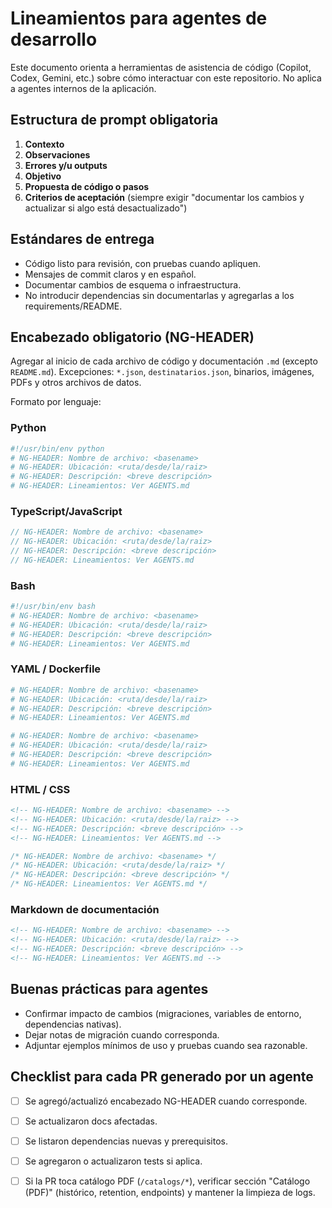 <!-- NG-HEADER: Nombre de archivo: AGENTS.md -->
<!-- NG-HEADER: Ubicación: AGENTS.md -->
<!-- NG-HEADER: Descripción: Lineamientos para agentes de desarrollo -->
<!-- NG-HEADER: Lineamientos: Ver AGENTS.md -->

# Lineamientos para agentes de desarrollo

Este documento orienta a herramientas de asistencia de código (Copilot, Codex, Gemini, etc.) sobre cómo interactuar con este repositorio. No aplica a agentes internos de la aplicación.

## Estructura de prompt obligatoria
1. **Contexto**
2. **Observaciones**
3. **Errores y/u outputs**
4. **Objetivo**
5. **Propuesta de código o pasos**
6. **Criterios de aceptación** (siempre exigir "documentar los cambios y actualizar si algo está desactualizado")

## Estándares de entrega
- Código listo para revisión, con pruebas cuando apliquen.
- Mensajes de commit claros y en español.
- Documentar cambios de esquema o infraestructura.
- No introducir dependencias sin documentarlas y agregarlas a los requirements/README.

## Encabezado obligatorio (NG-HEADER)
Agregar al inicio de cada archivo de código y documentación `.md` (excepto `README.md`). Excepciones: `*.json`, `destinatarios.json`, binarios, imágenes, PDFs y otros archivos de datos.

Formato por lenguaje:

### Python
```py
#!/usr/bin/env python
# NG-HEADER: Nombre de archivo: <basename>
# NG-HEADER: Ubicación: <ruta/desde/la/raiz>
# NG-HEADER: Descripción: <breve descripción>
# NG-HEADER: Lineamientos: Ver AGENTS.md
```

### TypeScript/JavaScript
```ts
// NG-HEADER: Nombre de archivo: <basename>
// NG-HEADER: Ubicación: <ruta/desde/la/raiz>
// NG-HEADER: Descripción: <breve descripción>
// NG-HEADER: Lineamientos: Ver AGENTS.md
```

### Bash
```bash
#!/usr/bin/env bash
# NG-HEADER: Nombre de archivo: <basename>
# NG-HEADER: Ubicación: <ruta/desde/la/raiz>
# NG-HEADER: Descripción: <breve descripción>
# NG-HEADER: Lineamientos: Ver AGENTS.md
```

### YAML / Dockerfile
```yaml
# NG-HEADER: Nombre de archivo: <basename>
# NG-HEADER: Ubicación: <ruta/desde/la/raiz>
# NG-HEADER: Descripción: <breve descripción>
# NG-HEADER: Lineamientos: Ver AGENTS.md
```
```dockerfile
# NG-HEADER: Nombre de archivo: <basename>
# NG-HEADER: Ubicación: <ruta/desde/la/raiz>
# NG-HEADER: Descripción: <breve descripción>
# NG-HEADER: Lineamientos: Ver AGENTS.md
```

### HTML / CSS
```html
<!-- NG-HEADER: Nombre de archivo: <basename> -->
<!-- NG-HEADER: Ubicación: <ruta/desde/la/raiz> -->
<!-- NG-HEADER: Descripción: <breve descripción> -->
<!-- NG-HEADER: Lineamientos: Ver AGENTS.md -->
```
```css
/* NG-HEADER: Nombre de archivo: <basename> */
/* NG-HEADER: Ubicación: <ruta/desde/la/raiz> */
/* NG-HEADER: Descripción: <breve descripción> */
/* NG-HEADER: Lineamientos: Ver AGENTS.md */
```

### Markdown de documentación
```md
<!-- NG-HEADER: Nombre de archivo: <basename> -->
<!-- NG-HEADER: Ubicación: <ruta/desde/la/raiz> -->
<!-- NG-HEADER: Descripción: <breve descripción> -->
<!-- NG-HEADER: Lineamientos: Ver AGENTS.md -->
```

## Buenas prácticas para agentes
- Confirmar impacto de cambios (migraciones, variables de entorno, dependencias nativas).
- Dejar notas de migración cuando corresponda.
- Adjuntar ejemplos mínimos de uso y pruebas cuando sea razonable.

## Checklist para cada PR generado por un agente
- [ ] Se agregó/actualizó encabezado NG-HEADER cuando corresponde.
- [ ] Se actualizaron docs afectadas.
- [ ] Se listaron dependencias nuevas y prerequisitos.
- [ ] Se agregaron o actualizaron tests si aplica.
- [ ] Si la PR toca catálogo PDF (`/catalogs/*`), verificar sección "Catálogo (PDF)" (histórico, retention, endpoints) y mantener la limpieza de logs.

